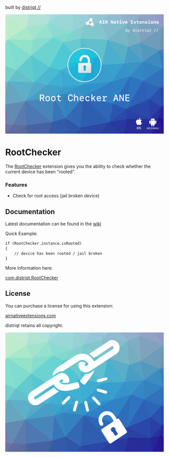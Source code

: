 built by [distriqt //](https://airnativeextensions.com) 

![](images/hero.png)

# RootChecker

The [RootChecker](https://airnativeextensions.com/extension/com.distriqt.RootChecker) extension 
gives you the ability to check whether the current device has been "rooted".


### Features

- Check for root access (jail broken device)


## Documentation

Latest documentation can be found in the [wiki](https://github.com/distriqt/ANE-RootChecker/wiki)

Quick Example: 

```as3
if (RootChecker.instance.isRooted)
{
    // device has been rooted / jail broken 
}
```

More information here: 

[com.distriqt.RootChecker](https://airnativeextensions.com/extension/com.distriqt.RootChecker)


## License

You can purchase a license for using this extension:

[airnativeextensions.com](https://airnativeextensions.com/)

distriqt retains all copyright.


![](images/promo.png)



